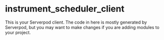 # instrument_scheduler_client

This is your Serverpod client. The code in here is mostly generated by
Serverpod, but you may want to make changes if you are adding modules to your
project.
